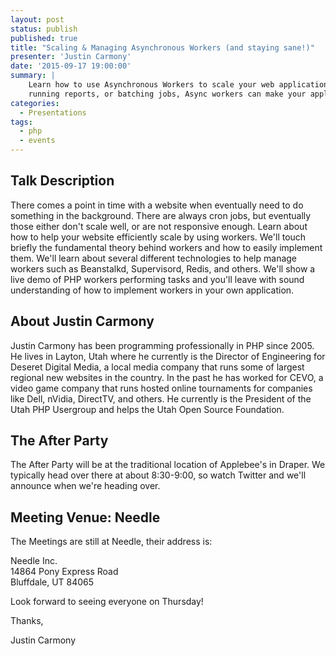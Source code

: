 ```yaml
---
layout: post
status: publish
published: true
title: "Scaling & Managing Asynchronous Workers (and staying sane!)"
presenter: 'Justin Carmony'
date: '2015-09-17 19:00:00'
summary: |
    Learn how to use Asynchronous Workers to scale your web application. Wether it is sendings emails,
    running reports, or batching jobs, Async workers can make your application amazing.
categories:
  - Presentations
tags:
  - php
  - events
---
```

## Talk Description

There comes a point in time with a website when eventually need to do something in the background. There are always cron jobs, but eventually those either don't scale well, or are not responsive enough. Learn about how to help your website efficiently scale by using workers. We'll touch briefly the fundamental theory behind workers and how to easily implement them. We'll learn about several different technologies to help manage workers such as Beanstalkd, Supervisord, Redis, and others. We'll show a live demo of PHP workers performing tasks and you'll leave with sound understanding of how to implement workers in your own application.

## About Justin Carmony

Justin Carmony has been programming professionally in PHP since 
2005. He lives in Layton, Utah where he currently is the Director 
of Engineering for Deseret Digital Media, a local media company 
that runs some of largest regional new websites in the country. 
In the past he has worked for CEVO, a video game company that 
runs hosted online tournaments for companies like Dell, nVidia, 
DirectTV, and others. He currently is the President of the Utah 
PHP Usergroup and helps the Utah Open Source Foundation.

## The After Party

The After Party will be at the traditional location of Applebee's in Draper. We typically head over there at about 8:30-9:00, so watch Twitter and we'll announce when we're heading over.

## Meeting Venue: Needle

The Meetings are still at Needle, their address is:

Needle Inc.<br/>
14864 Pony Express Road<br/>
Bluffdale, UT 84065

Look forward to seeing everyone on Thursday!

Thanks,

Justin Carmony